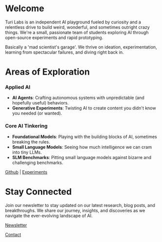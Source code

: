 

# Welcome


Turi Labs is an independent AI playground fueled by curiosity and a relentless drive to build weird, wonderful, and sometimes outright crazy things. We're a small, passionate team of students exploring AI through open-source experiments and rapid prototyping. 


Basically a 'mad scientist's garage'. We thrive on ideation, experimentation, learning from spectacular failures, and diving right back in.


# Areas of Exploration

### Applied AI 
- **AI Agents**: Crafting autonomous systems with unpredictable (and hopefully useful) behaviors.
- **Generative Experiments**: Twisting AI to create content you didn't know you needed (or wanted).

### Core AI Tinkering
- **Foundational Models**: Playing with the building blocks of AI, sometimes breaking the rules.
- **Small Language Models**: Seeing how much intelligence we can cram into tiny LLMs.
- **SLM Benchmarks**: Pitting small language models against bizarre and challenging benchmarks.



[Github](https://github.com/Turi-Labs) | [Experiments](/experiments)


# Stay Connected
Join our newsletter to stay updated on our latest research, blog posts, and breakthroughs. We share our journey, insights, and discoveries as we navigate the ever-evolving landscape of AI.

[Newsletter](/content/newsletter)

[Contact](/content/about)
